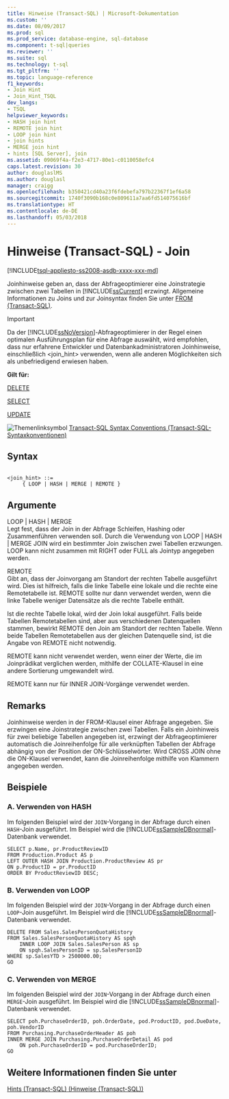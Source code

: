 ```yaml
---
title: Hinweise (Transact-SQL) | Microsoft-Dokumentation
ms.custom: ''
ms.date: 08/09/2017
ms.prod: sql
ms.prod_service: database-engine, sql-database
ms.component: t-sql|queries
ms.reviewer: ''
ms.suite: sql
ms.technology: t-sql
ms.tgt_pltfrm: ''
ms.topic: language-reference
f1_keywords:
- Join Hint
- Join_Hint_TSQL
dev_langs:
- TSQL
helpviewer_keywords:
- HASH join hint
- REMOTE join hint
- LOOP join hint
- join hints
- MERGE join hint
- hints [SQL Server], join
ms.assetid: 09069f4a-f2e3-4717-80e1-c0110058efc4
caps.latest.revision: 30
author: douglaslMS
ms.author: douglasl
manager: craigg
ms.openlocfilehash: b350421cd40a23f6fdebefa797b22367f1ef6a58
ms.sourcegitcommit: 1740f3090b168c0e809611a7aa6fd514075616bf
ms.translationtype: HT
ms.contentlocale: de-DE
ms.lasthandoff: 05/03/2018
---
```

# <a name="hints-transact-sql---join"></a>Hinweise (Transact-SQL) - Join
[!INCLUDE[tsql-appliesto-ss2008-asdb-xxxx-xxx-md](../../includes/tsql-appliesto-ss2008-asdb-xxxx-xxx-md.md)]

  Joinhinweise geben an, dass der Abfrageoptimierer eine Joinstrategie zwischen zwei Tabellen in [!INCLUDE[ssCurrent](../../includes/sscurrent-md.md)] erzwingt. Allgemeine Informationen zu Joins und zur Joinsyntax finden Sie unter [FROM &#40;Transact-SQL&#41;](../../t-sql/queries/from-transact-sql.md).  
  
> [!IMPORTANT]  
>  Da der [!INCLUDE[ssNoVersion](../../includes/ssnoversion-md.md)]-Abfrageoptimierer in der Regel einen optimalen Ausführungsplan für eine Abfrage auswählt, wird empfohlen, dass nur erfahrene Entwickler und Datenbankadministratoren Joinhinweise, einschließlich \<join_hint> verwenden, wenn alle anderen Möglichkeiten sich als unbefriedigend erwiesen haben.
  
 **Gilt für:**  
  
 [DELETE](../../t-sql/statements/delete-transact-sql.md)  
  
 [SELECT](../../t-sql/queries/select-transact-sql.md)  
  
 [UPDATE](../../t-sql/queries/update-transact-sql.md)  
  
 ![Themenlinksymbol](../../database-engine/configure-windows/media/topic-link.gif "Topic link icon") [Transact-SQL Syntax Conventions (Transact-SQL-Syntaxkonventionen)](../../t-sql/language-elements/transact-sql-syntax-conventions-transact-sql.md)  
  
## <a name="syntax"></a>Syntax  
  
```  
  
<join_hint> ::=   
     { LOOP | HASH | MERGE | REMOTE }  
```  
  
## <a name="arguments"></a>Argumente  
 LOOP | HASH | MERGE  
 Legt fest, dass der Join in der Abfrage Schleifen, Hashing oder Zusammenführen verwenden soll. Durch die Verwendung von LOOP | HASH | MERGE JOIN wird ein bestimmter Join zwischen zwei Tabellen erzwungen. LOOP kann nicht zusammen mit RIGHT oder FULL als Jointyp angegeben werden.  
  
 REMOTE  
 Gibt an, dass der Joinvorgang am Standort der rechten Tabelle ausgeführt wird. Dies ist hilfreich, falls die linke Tabelle eine lokale und die rechte eine Remotetabelle ist. REMOTE sollte nur dann verwendet werden, wenn die linke Tabelle weniger Datensätze als die rechte Tabelle enthält.  
  
 Ist die rechte Tabelle lokal, wird der Join lokal ausgeführt. Falls beide Tabellen Remotetabellen sind, aber aus verschiedenen Datenquellen stammen, bewirkt REMOTE den Join am Standort der rechten Tabelle. Wenn beide Tabellen Remotetabellen aus der gleichen Datenquelle sind, ist die Angabe von REMOTE nicht notwendig.  
  
 REMOTE kann nicht verwendet werden, wenn einer der Werte, die im Joinprädikat verglichen werden, mithilfe der COLLATE-Klausel in eine andere Sortierung umgewandelt wird.  
  
 REMOTE kann nur für INNER JOIN-Vorgänge verwendet werden.  
  
## <a name="remarks"></a>Remarks  
 Joinhinweise werden in der FROM-Klausel einer Abfrage angegeben. Sie erzwingen eine Joinstrategie zwischen zwei Tabellen. Falls ein Joinhinweis für zwei beliebige Tabellen angegeben ist, erzwingt der Abfrageoptimierer automatisch die Joinreihenfolge für alle verknüpften Tabellen der Abfrage abhängig von der Position der ON-Schlüsselwörter. Wird CROSS JOIN ohne die ON-Klausel verwendet, kann die Joinreihenfolge mithilfe von Klammern angegeben werden.  
  
## <a name="examples"></a>Beispiele  
  
### <a name="a-using-hash"></a>A. Verwenden von HASH  
 Im folgenden Beispiel wird der `JOIN`-Vorgang in der Abfrage durch einen `HASH`-Join ausgeführt. Im Beispiel wird die [!INCLUDE[ssSampleDBnormal](../../includes/sssampledbnormal-md.md)]-Datenbank verwendet.  
  
```  
SELECT p.Name, pr.ProductReviewID  
FROM Production.Product AS p  
LEFT OUTER HASH JOIN Production.ProductReview AS pr  
ON p.ProductID = pr.ProductID  
ORDER BY ProductReviewID DESC;  
```  
  
### <a name="b-using-loop"></a>B. Verwenden von LOOP  
 Im folgenden Beispiel wird der `JOIN`-Vorgang in der Abfrage durch einen `LOOP`-Join ausgeführt. Im Beispiel wird die [!INCLUDE[ssSampleDBnormal](../../includes/sssampledbnormal-md.md)]-Datenbank verwendet.  
  
```  
DELETE FROM Sales.SalesPersonQuotaHistory   
FROM Sales.SalesPersonQuotaHistory AS spqh  
    INNER LOOP JOIN Sales.SalesPerson AS sp  
    ON spqh.SalesPersonID = sp.SalesPersonID  
WHERE sp.SalesYTD > 2500000.00;  
GO  
```  
  
### <a name="c-using-merge"></a>C. Verwenden von MERGE  
 Im folgenden Beispiel wird der `JOIN`-Vorgang in der Abfrage durch einen `MERGE`-Join ausgeführt. Im Beispiel wird die [!INCLUDE[ssSampleDBnormal](../../includes/sssampledbnormal-md.md)]-Datenbank verwendet.  
  
```  
SELECT poh.PurchaseOrderID, poh.OrderDate, pod.ProductID, pod.DueDate, poh.VendorID   
FROM Purchasing.PurchaseOrderHeader AS poh  
INNER MERGE JOIN Purchasing.PurchaseOrderDetail AS pod   
    ON poh.PurchaseOrderID = pod.PurchaseOrderID;  
GO  
```  
  
## <a name="see-also"></a>Weitere Informationen finden Sie unter  
 [Hints &#40;Transact-SQL&#41; (Hinweise (Transact-SQL))](../../t-sql/queries/hints-transact-sql.md)  
  
  
